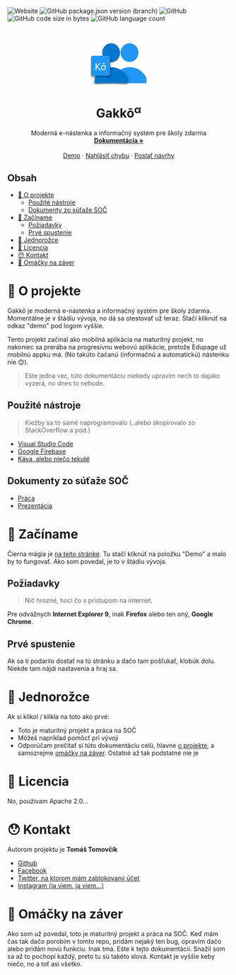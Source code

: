 <!--
**** Shoutout to othneildrew for the amazing readme template!
-->

<!-- BADGES -->
![Website](https://img.shields.io/website/https/gakko-webapp.firebaseapp.com.svg?down_color=red&down_message=prebieha%20%C3%BAdr%C5%BEba&label=stav%20webu&style=popout-square&up_color=green&up_message=v%C5%A1etko%20funguje)
![GitHub package.json version (branch)](https://img.shields.io/github/package-json/v/ttomovcik/gakko/aether.svg?label=gakko%40aether%20verzia&style=popout-square)
![GitHub](https://img.shields.io/github/license/ttomovcik/gakko.svg?color=red&label=licencia&style=popout-square)
![GitHub code size in bytes](https://img.shields.io/github/languages/code-size/ttomovcik/gakko.svg?label=ve%C4%BEkos%C5%A5%20k%C3%B3du&style=popout-square)
![GitHub language count](https://img.shields.io/github/languages/count/ttomovcik/gakko.svg?color=grey&label=%3Cjazyky%2F%3E&style=popout-square)

<!-- PROJECT LOGO -->
<br />
<p align="center">
  <a href="https://github.com/ttomovcik/gakko/">
    <img src="./public/images/icons/color/icon-512x512.png" alt="Logo" width="128" height="96">
  </a>

  <h1 align="center">Gakkō<sup>α</sup></h1>

  <p align="center">
    Moderná e-nástenka a informačný systém pre školy zdarma
    <br />
    <a href="https://github.com/ttomovcik/gakko/wiki"><strong>Dokumentácia »</strong></a>
    <br />
    <br />
    <a href="https://github.com/ttomovcik/gakko/">Demo</a>
    ·
    <a href="https://github.com/ttomovcik/gakko/issues">Nahlásiť chybu</a>
    ·
    <a href="https://github.com/ttomovcik/gakko/issues">Poslať návrhy</a>
  </p>
</p>

<!-- OBSAH -->
## Obsah

* [🤔 O projekte](#-o-projekte)
  * [Použité nástroje](#Použité-nástroje)
  * [Dokumenty zo súťaže SOČ](#Dokumenty-zo-súťaže-SOČ)
* [🎉 Začíname](#-Začíname)
  * [Požiadavky](#Požiadavky)
  * [Prvé spustenie](#Prvé-spustenie)
* [🦄 Jednorožce](#-Jednorožce)
* [🤦‍ Licencia](#-Licencia)
* [😯 Kontakt](#-Kontakt)
* [🥣 Omáčky na záver](#-Omáčky-na-záver)


# 🤔 O projekte
Gakkō je moderná e-nástenka a informačný systém pre školy zdarma. Momentálne je v štádiu vývoja, no dá sa otestovať už teraz. Stačí kliknúť na odkaz "demo" pod logom vyššie. 

Tento projekt začínal ako mobilná aplikácia na maturitný projekt, no nakoniec sa prerába na progresívnu webovú aplikácie, pretože Edupage už mobilnú appku má. (No takúto čačanú (informačnú a automatickú) nástenku nie 😊).
>Ešte jedna vec, túto dokumentáciu niekedy upravím nech to dajako vyzerá, no dnes to nebude.

## Použité nástroje
>Kiežby sa to samé naprogramovalo (..alebo skopírovalo zo StackOverflow a pod.)

- [Visual Studio Code](https://code.visualstudio.com)
- [Google Firebase](https://firebase.google.com)
- [Káva, alebo niečo tekuté](https://youtu.be/n0rftjZBq8Y)

## Dokumenty zo súťaže SOČ
* [Práca](https://github.com/ttomovcik/gakko/blob/aether/SO%C4%8C%20-%20%C5%A0kolsk%C3%BD%20informa%C4%8Dn%C3%BD%20syst%C3%A9m.docx)
* [Prezentácia](https://github.com/ttomovcik/gakko/blob/aether/Slajd%C5%A1ou%202.1.pptx)

# 🎉 Začíname
Čierna mágia je [na tejto stránke](https://gakko-webapp.firebaseapp.com/). Tu stačí kliknúť na položku "Demo" a malo by to fungovať. Ako som povedal, je to v štádiu vývoja.

## Požiadavky
>Nič hrozné, hoci čo s prístupom na internet.

Pre odvážnych **Internet Explorer 9**, inak **Firefox** alebo ten oný, **Google Chrome**.

## Prvé spustenie
Ak sa ti podarilo dostať na tú stránku a dačo tam pošťukať, klobúk dolu. Niekde tam nájdi nastavenia a hraj sa. 

# 🦄 Jednorožce
Ak si klikol / klikla na toto ako prvé:

- Toto je maturitný projekt a práca na SOČ
- Môžeš napríklad pomôcť pri vývoji
- Odporúčam prečítať si túto dokumentáciu celú, hlavne [o projekte](#-O-projekte), a samozrejme [omáčky na záver](#-Omáčky-na-záver). Ostatné až tak podstatné nie je

# 🤦 Licencia
No, používam Apache 2.0...

# 😯 Kontakt
Autorom projektu je **Tomáš Tomovčík**
* [Github](https://github.com/ttomovcik)
* [Facebook](https://facebook.com/ttomovcik)
* [Twitter, na ktorom mám zablokovaný účet](https://twitter.com/@ttomovcik)
* [Instagram (ja viem, ja viem...)](https://www.instagram.com/_ttomovcik/)

# 🥣 Omáčky na záver
Ako som už povedal, toto je maturitný projekt a práca na SOČ. Keď mám čas tak dačo porobím v tomto repo, pridám nejaký ten bug, opravím dačo alebo pridám novú funkciu. Inak tma. Ešte k tejto dokumentácii. Snažil som sa až to pochopí každý, preto tu sú takéto slová. Kontakt je vyššie keby niečo, no a toť asi všetko. 
